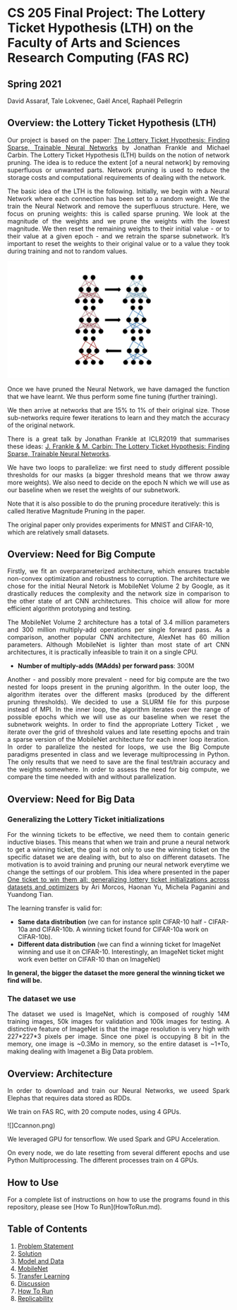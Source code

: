 # CS 205 Final Project: The Lottery Ticket Hypothesis (LTH) on the Faculty of Arts and Sciences Research Computing (FAS RC)

## Spring 2021

David Assaraf, Tale Lokvenec, Gaël Ancel, Raphaël Pellegrin 

## Overview: the Lottery Ticket Hypothesis (LTH)

<p align="justify"> Our project is based on the paper: <a href="https://arxiv.org/abs/1803.03635">The Lottery Ticket Hypothesis: Finding Sparse, Trainable Neural Networks</a> by Jonathan Frankle and Michael Carbin. The Lottery Ticket Hypothesis (LTH) builds on the notion of network pruning. The idea is to reduce the extent [of a neural network] by removing superfluous or unwanted parts. Network pruning is used to reduce the storage costs and computational requirements of dealing with the network. </p>

<p align="justify"> The basic idea of the LTH is the following. Initially, we begin with a Neural Network where each connection has been set to a random weight. We the train the Neural Network and remove the superfluous structure. Here, we focus on pruning weights: this is called sparse pruning. We look at the magnitude of the weights and we prune the weights with the lowest magnitude. We then reset the remaining weights to their initial value - or to their value at a given epoch - and we retrain the sparse subnetwork. It’s important to reset the weights to their original value or to a value they took during training and not to random values. </p>

![](Pruning.png)


<p align="justify"> Once we have pruned the Neural Network, we have damaged the function that we have learnt. We thus perform some fine tuning (further training). </p>

<p align="justify"> We then arrive at networks that are 15% to 1% of their original size. Those sub-networks require fewer iterations to learn and they match the accuracy of the original network. </p>

<p align="justify"> There is a great talk by Jonathan Frankle at ICLR2019 that summarises these ideas: <a href="https://www.youtube.com/watch?v=s7DqRZVvRiQ&t=773s">J. Frankle & M. Carbin: The Lottery Ticket Hypothesis: Finding Sparse, Trainable Neural Networks</a>.  </p>

<p align="justify"> We have two loops to parallelize: we first need to study different possible thresholds for our masks (a bigger threshold means that we throw away more weights). We also need to decide on the epoch N which we will use as our baseline when we reset the weights of our subnetwork.  </p>

Note that it is also possible to do the pruning procedure iteratively: this is called Iterative Magnitude Pruning in the paper.

The original paper only provides experiments for MNIST and CIFAR-10, which are relatively small datasets.


## Overview: Need for Big Compute

<p align="justify">  Firstly, we fit an overparameterized architecture, which ensures tractable non-convex optimization and robustness to corruption. The architecture we chose for the initial Neural Netork is MobileNet Volume 2 by Google, as it drastically reduces the complexity and the network size in comparison to the other state of art CNN architectures. This choice will allow for more efficient algorithm prototyping and testing. </p>

<p align="justify">  The MobileNet Volume 2 architecture has a total of 3.4 million parameters and 300 million multiply-add operations per single forward pass. As a comparison, another popular CNN architecture, AlexNet has 60 million parameters. Although MobileNet is lighter than most state of art CNN architectures, it is practically infeasible to train it on a single CPU. </p>

- **Number of multiply-adds (MAdds) per forward pass**: 300M

<p align="justify"> Another - and possibly more prevalent - need for big compute are the two nested for loops present in the pruning algorithm. In the outer loop, the algorithm iterates over the different masks (produced by the different pruning thresholds). We decided to use a SLURM file for this purpose instead of MPI. In the inner loop, the algorithm iterates over the range of possible epochs which we will use as our baseline when we reset the subnetwork weights. In order to find the appropriate Lottery Ticket , we iterate over the grid of threshold values and late resetting epochs and train a sparse version of the MobileNet architecture for each inner loop iteration. In order to parallelize the nested for loops, we use the Big Compute paradigms presented in class and we leverage multiprocessing in Python. The only results that we need to save are the final test/train accuracy and the weights somewhere. In order to assess the need for big compute, we compare the time needed with and without parallelization.</p>

## Overview: Need for Big Data

### Generalizing the Lottery Ticket initializations

<p align="justify"> For the winning tickets to be effective, we need them to contain generic inductive biases. This means that when we train and prune a neural network to get a winning ticket, the goal is not only to use the winning ticket on the specific dataset we are dealing with, but to also on different datasets. The motivation is to avoid training and pruning our neural network everytime we change the settings of our problem. This idea where presented in the paper <a href="https://arxiv.org/abs/1906.02773">One ticket to win them all: generalizing lottery ticket initializations across datasets and optimizers</a> by Ari Morcos, Haonan Yu, Michela Paganini and Yuandong Tian. </p>
 
 
The learning transfer is valid for:
- **Same data distribution** (we can for instance split CIFAR-10 half - CIFAR-10a and CIFAR-10b. A winning ticket found for CIFAR-10a work on CIFAR-10b).
- **Different data distribution** (we can find a winning ticket for ImageNet winning and use it on CIFAR-10. Interestingly, an ImageNet ticket might work even better on CIFAR-10 than on ImageNet)

**In general, the bigger the dataset the more general the winning ticket we find will be.**

### The dataset we use

<p align="justify"> The dataset we used is ImageNet, which is composed of roughly 14M training images, 50k images for validation and 100k images for testing. A distinctive feature of ImageNet is that the image resolution is very high with 227*227*3 pixels per image. Since one pixel is occupying 8 bit in the memory, one image is ~0.3Mo in memory, so the entire dataset is ~1+To, making dealing with Imagenet a  Big Data problem. </p>

## Overview: Architecture 

<p align="justify"> In order to download and train our Neural Networks, we useed Spark Elephas that requires data stored as RDDs. </p>

We train on FAS RC, with 20 compute nodes, using 4 GPUs. 

![]Ccannon.png)

We leveraged GPU for tensorflow. We used Spark and GPU Acceleration.

<p align="justify"> On every node, we do late resetting from several different epochs and use Python Multiprocessing. The different processes train on 4 GPUs. </p>


## How to Use

<p align="justify"> For a complete list of instructions on how to use the programs found in this repository, please see [How To Run](HowToRun.md). </p>

## Table of Contents
1. [Problem Statement](ProblemStatement.md)
2. [Solution](Solution.md)
3. [Model and Data](ModelAndData.md)
4. [MobileNet](MobileNetArchitecture.md)
5. [Transfer Learning](TransferLearning.md)
6. [Discussion](Discussion.md)
7. [How To Run](HowToRun.md)
8. [Replicability](Replicability.md)
